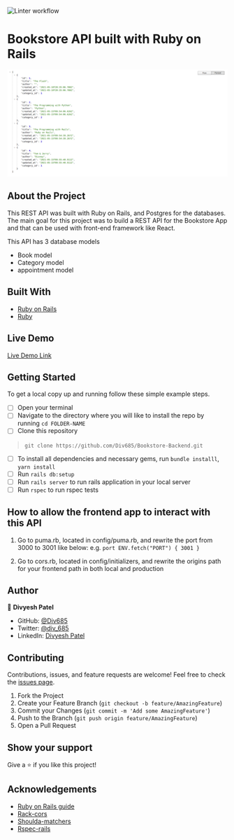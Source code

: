 ![Linter workflow](https://github.com/Div685/Bookstore-Backend/actions/workflows/linters.yml/badge.svg)

# Bookstore API built with Ruby on Rails

![Screenshot](/screencapture.png)

## About the Project

This REST API was built with Ruby on Rails, and Postgres for the databases. The main goal for this project was to build a REST API for the Bookstore App and that can be used with front-end framework like React. 

This API has 3 database models
- Book model
- Category model
- appointment model


## Built With

* [Ruby on Rails](https://rubyonrails.org/)
* [Ruby](https://www.ruby-lang.org/en/)

## Live Demo

[Live Demo Link](https://bookstore-api-rails.herokuapp.com/)


## Getting Started

To get a local copy up and running follow these simple example steps.
- [ ] Open your terminal
- [ ]  Navigate to the directory where you will like to install the repo by running `cd FOLDER-NAME` 
- [ ] Clone this repository
 > `git clone https://github.com/Div685/Bookstore-Backend.git`
- [ ] To install all dependencies and necessary gems, run `bundle installl`, `yarn install`
- [ ] Run `rails db:setup`
- [ ] Run `rails server` to run rails application in your local server
- [ ] Run `rspec` to run rspec tests

## How to allow the frontend app to interact with this API
1. Go to puma.rb, located in config/puma.rb, and rewrite the port from 3000 to 3001 like below:
e.g. `port ENV.fetch("PORT") { 3001 }`

2. Go to cors.rb, located in config/initializers, and rewrite the origins path for your frontend path in both local and production

## Author

👤 **Divyesh Patel**

- GitHub: [@Div685](https://github.com/Div685)
- Twitter: [@div_685](https://twitter.com/div_685)
- LinkedIn: [Divyesh Patel](https://www.linkedin.com/in/divyesh-daxa-patel/)

## Contributing

Contributions, issues, and feature requests are welcome!
Feel free to check the [issues page](../../issues).

1. Fork the Project
2. Create your Feature Branch (`git checkout -b feature/AmazingFeature`)
3. Commit your Changes (`git commit -m 'Add some AmazingFeature'`)
4. Push to the Branch (`git push origin feature/AmazingFeature`)
5. Open a Pull Request


## Show your support

Give a ⭐️ if you like this project!

## Acknowledgements
* [Ruby on Rails guide](https://guides.rubyonrails.org/api_documentation_guidelines.html)
* [Rack-cors](https://github.com/cyu/rack-cors)
* [Shoulda-matchers](https://github.com/thoughtbot/shoulda-matchers)
* [Rspec-rails](https://github.com/rspec/rspec-rails)